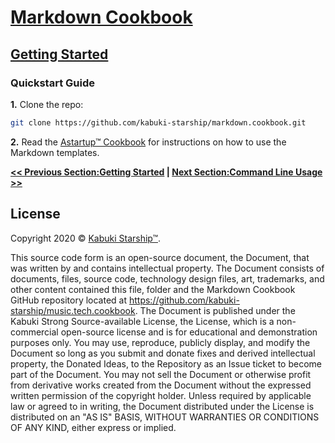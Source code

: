 # [Markdown Cookbook](../)

## [Getting Started](./)

### Quickstart Guide

**1.** Clone the repo:

```Bash
git clone https://github.com/kabuki-starship/markdown.cookbook.git
```

**2.** Read the [Astartup™ Cookbook](https://github.com/kabuki-starship/Astartup™.cookbook/tree/master/getting_started/markdown/readme.md) for instructions on how to use the Markdown templates.

**[<< Previous Section:Getting Started](./) | [Next Section:Command Line Usage >>](./command_line_usage.md)**

## License

Copyright 2020 © [Kabuki Starship™](https://kabukistarship.com).

This source code form is an open-source document, the Document, that was written by and contains intellectual property. The Document consists of documents, files, source code, technology design files, art, trademarks, and other content contained this file, folder and the Markdown Cookbook GitHub repository located at <https://github.com/kabuki-starship/music.tech.cookbook>. The Document is published under the Kabuki Strong Source-available License, the License, which is a non-commercial open-source license and is for educational and demonstration purposes only. You may use, reproduce, publicly display, and modify the Document so long as you submit and donate fixes and derived intellectual property, the Donated Ideas, to the Repository as an Issue ticket to become part of the Document. You may not sell the Document or otherwise profit from derivative works created from the Document without the expressed written permission of the copyright holder. Unless required by applicable law or agreed to in writing, the Document distributed under the License is distributed on an "AS IS" BASIS, WITHOUT WARRANTIES OR CONDITIONS OF ANY KIND, either express or implied.
